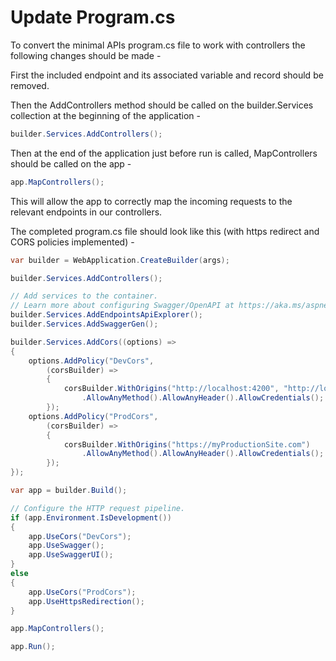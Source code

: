 # Update Program.cs

To convert the minimal APIs program.cs file to work with controllers the following changes should be made -

First the included endpoint and its associated variable and record should be removed.

Then the AddControllers method should be called on the builder.Services collection at the beginning of the application -

```C#
builder.Services.AddControllers();
```

Then at the end of the application just before run is called, MapControllers should be called on the app -

```C#
app.MapControllers();
```

This will allow the app to correctly map the incoming requests to the relevant endpoints in our controllers.

The completed program.cs file should look like this (with https redirect and CORS policies implemented) -

```C#
var builder = WebApplication.CreateBuilder(args);

builder.Services.AddControllers();

// Add services to the container.
// Learn more about configuring Swagger/OpenAPI at https://aka.ms/aspnetcore/swashbuckle
builder.Services.AddEndpointsApiExplorer();
builder.Services.AddSwaggerGen();

builder.Services.AddCors((options) =>
{
    options.AddPolicy("DevCors",
        (corsBuilder) =>
        {
            corsBuilder.WithOrigins("http://localhost:4200", "http://localhost:3000", "http://localhost:8000")
                .AllowAnyMethod().AllowAnyHeader().AllowCredentials();
        });
    options.AddPolicy("ProdCors",
        (corsBuilder) =>
        {
            corsBuilder.WithOrigins("https://myProductionSite.com")
                .AllowAnyMethod().AllowAnyHeader().AllowCredentials();
        });
});

var app = builder.Build();

// Configure the HTTP request pipeline.
if (app.Environment.IsDevelopment())
{
    app.UseCors("DevCors");
    app.UseSwagger();
    app.UseSwaggerUI();
}
else
{
    app.UseCors("ProdCors");
    app.UseHttpsRedirection();
}

app.MapControllers();

app.Run();
```